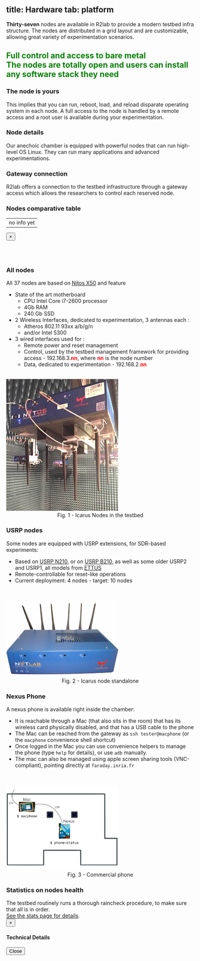 title: Hardware
tab: platform
---
<div class="container">
  <div class="row">
    <div class="col-md-12">
      <p>
        <b>Thirty-seven</b> nodes are available in R2lab to provide a modern testbed infra structure.
        The nodes are distributed in a grid layout and are customizable, allowing great variety of experimentation scenarios.
        <h2 class="text-center" style="color:green;" >
          Full control and access to bare metal
          <br>
          <span class="text-muted lead">
            The nodes are totally open and users can install any software stack they need
          </span>
          <br>
        </h2>
      </p>
    </div>
  </div>
</div>

</hr>

<div class="container">
  <div class="row">
    <div class="col-md-4">
      <span>
        <h3>The node is yours</h3>
      </span>
      <p>
        This implies that you can run, reboot, load, and reload disparate
        operating system in each node. A full access to the node is handled by
        a remote access and a root user is available during your
        experimentation.
        </p>
    </div>
    <div class="col-md-4">
      <span>
        <h3>Node details</h3>
      </span>
      <p>
        Our anechoic chamber is equipped with powerful nodes that can run high-level OS Linux.
        They can run many applications and advanced experimentations.
      </p>
    </div>
    <div class="col-md-4">
      <span>
        <h3>Gateway connection</h3>
      </span>
      <p>
        R2lab offers a connection to the testbed infrastructure through a gateway access
        which allows the researchers to control each reserved node.
      </p>
    </div>
  </div>
</div>

<div class="container">
  <div class="row" markdown="1">
    <div class="col-md-12 new_pad">
      <h3>Nodes comparative table</h3>
      <!-- DyNAMIC TABLE CREATED BY CMD line in faraday-->
      <style type="text/css"> @import url("/assets/r2lab/detail_nodes.css"); </style>
      <script type="text/javascript" src="/assets/r2lab/detail_nodes.js"></script>
      <table id="comparative" class="table table-hover dt_table">
        <tr><td>no info yet</td></tr>
      <table>
    </div>
  </div>
</div>
<!-- Latest compiled and minified JavaScript -->
<div class="modal fade" id="big_photo" tabindex="-1" role="dialog" aria-labelledby="myModalSlice">
  <div class="modal-dialog modal-dialog-custom modal-lg" role="document">
    <div class="modal-content">
      <div class="modal-header">
        <button type="button" class="close" data-dismiss="modal" aria-label="Close">
          <span aria-hidden="true">&times;</span>
	      </button>
      <h6 class="modal-title" id="big_image_title">&nbsp;</h6>
      </div>
      <div class="modal-body" id="big_image_content">
      </div>
    </div>
  </div>
</div>


<div class="container">
  <div class="row" markdown="1">
    <div class="col-md-8 new_pad">
      <h3>All nodes</h3>
      All 37 nodes are based on <a href="http://nitlab.inf.uth.gr/NITlab/" target="_blank">Nitos X50</a> and feature
      <ul>
        <li>State of the art motherboard
          <ul>
            <li>CPU Intel Core i7-2600 processor</li>
            <li>4Gb RAM</li>
            <li>240 Gb SSD</li>
          </ul>
        <li>2 Wireless Interfaces, dedicated to experimentation, 3 antennas each&nbsp;:
          <ul>
            <li>Atheros 802.11 93xx a/b/g/n</li>
            <li>and/or Intel 5300</li>
          </ul>
        </li>
        <li> 3 wired interfaces used for&nbsp;:
          <ul>
            <li>Remote power and reset management</li>
            <li>Control, used by the testbed management framework for providing access - 192.168.3.<b><font color="red">nn</font></b>, where <b><font color="red">nn</font></b> is the node number</li>
            <li>Data, dedicated to experimentation - 192.168.2.<b><font color="red">nn</font></b></li>
          </ul>
        </li>
      </ul>  
    </div>
    <div class="col-md-4">
      <br>
      <img src="/assets/img/node_interface_3.png" width="300px">
      <center>Fig. 1 - Icarus Nodes in the testbed</center>
    </div>
  </div>
</div>

<div class="container">
  <div class="row" markdown="1">
    <div class="col-md-8 new_pad">
      <h3>USRP nodes</h3>
      Some nodes are equipped with USRP extensions, for SDR-based experiments:
      <ul>
        <li>Based on  <a href="http://www.ettus.com/product/details/UN210-KIT" target="_blank">USRP N210</a>, or on <a href="http://www.ettus.com/product/details/UB210-KIT" target="_blank">USRP B210</a>,
        as well as some older USRP2 and USRP1, all models from <a href="http://www.ettus.com" target="_blank">ETTUS</a>
        </li>
        <li>Remote-controllable for reset-like operations
        </li>
        <li>Current deployment: 4 nodes - target: 10 nodes
        </li>
    </div>
    <div class="col-md-4">
      <br><br>
      <img src="/assets/img/icarus6i.png" width="300px">
      <center>Fig. 2 - Icarus node standalone</center>
    </div>
  </div>
</div>

<div class="container">
  <div class="row" markdown="1">
    <div class="col-md-8 new_pad">
      <h3>Nexus Phone</h3>
      A nexus phone is available right inside the chamber:
      <ul>
        <li>It is reachable through a Mac (that also sits in the room)
        that has its wireless card physically disabled, and that has a USB cable to the phone
        <li>The Mac can be reached from the gateway as <code>ssh tester@macphone</code> (or the <code>macphone</code> convenience shell shortcut)
        </li>
        <li>Once logged in the Mac you can use convenience helpers to manage the phone (type <code>help</code> for details), or use <code>adb</code> manually.
        </li>
        <li>The mac can also be managed using apple screen sharing tools (VNC-compliant), pointing directly at <code>faraday.inria.fr</code>
        </li>
      </ul>
    </div>
    <div class="col-md-4">
      <br><br>
      <img src="/assets/img/macphone.png" width="300px">
      <center>Fig. 3 - Commercial phone</center>
    </div>
  </div>
</div>


<div class="container">
  <div class="row" markdown="1">
    <div class="col-md-8 new_pad">
      <h3>Statistics on nodes health</h3>
      The testbed routinely runs a thorough raincheck procedure, to make sure that all is in order.
      <br>
      <a href="/stats.md">See the stats page for details</a>.
    </div>
  </div>
</div>


<!-- PARTIAL MODAL FOR NODES DETAILS - USED IN RUN OR STATUS -->
<!-- PARTIAL MODAL FOR NODES DETAILS - USED IN RUN OR STATUS -->
<script type='text/javascript' src='/assets/js/ug/ug-common-libraries.js'></script>
<script type='text/javascript' src='/assets/js/ug/ug-functions.js'></script>
<script type='text/javascript' src='/assets/js/ug/ug-slider.js'></script>
<script type='text/javascript' src='/assets/js/ug/ug-sliderassets.js'></script>
<script type='text/javascript' src='/assets/js/ug/ug-touchslider.js'></script>
<script type='text/javascript' src='/assets/js/ug/ug-zoomslider.js'></script>
<script type='text/javascript' src='/assets/js/ug/ug-video.js'></script>
<script type='text/javascript' src='/assets/js/ug/ug-gallery.js'></script>
<script type='text/javascript' src='/assets/js/ug/ug-carousel.js'></script>
<script type='text/javascript' src='/assets/js/ug/ug-api.js'></script>
<link rel='stylesheet' href='/assets/css/ug/unite-gallery.css' type='text/css' />
<script type='text/javascript' src='/assets/js/ug/ug-theme-slider.js'></script>
<link rel='stylesheet' href='/assets/css/ug/ug-theme-default.css' type='text/css' />
<script type="text/javascript" src="/assets/r2lab/omfrest.js"></script>
<script type="text/javascript" src="/assets/r2lab/info_nodes.js"></script>
<div class="modal fade" id="node_details" tabindex="-1" role="dialog" aria-labelledby="myModalSlice">
  <div class="modal-dialog modal-lg" role="document">
    <div class="modal-content">
      <div class="modal-header">
        <button type="button" class="close" data-dismiss="modal" aria-label="Close">
	  <span aria-hidden="true">&times;</span>
	</button>
        <h4 class="modal-title" id="node_details_title">Technical Details</h4>
      </div>
      <div class="modal-body" id="node_details_content">
      </div>
      <div class="modal-footer">
        <button type="button" class="btn btn-default" data-dismiss="modal">Close</button>
      </div>
    </div>
  </div>
</div>
